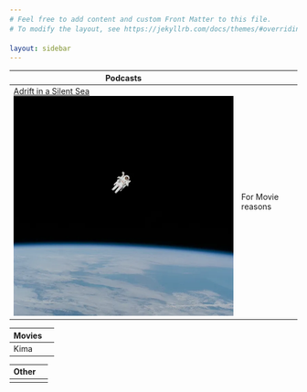 ```yaml
---
# Feel free to add content and custom Front Matter to this file.
# To modify the layout, see https://jekyllrb.com/docs/themes/#overriding-theme-defaults

layout: sidebar
---
```

|  Podcasts    |             |
| ----------- | ----------- |
| [Adrift in a Silent Sea](/adrift) <br> <img src="/assets/images/adriftimages/s84-27018orig.jpg" alt="Episode 1" class="episode-thumbnail"/>   | For Movie reasons       |

|  Movies    |             |
| ----------- | ----------- |
| Kima  |      |

|  Other   |             |
| ----------- | ----------- |
|  |      |
